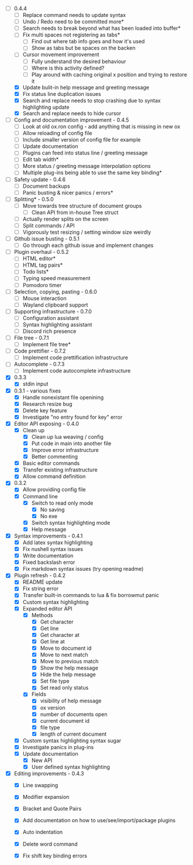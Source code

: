 - [ ] 0.4.4 
  - [ ] Replace command needs to update syntax
  - [ ] Undo / Redo need to be committed more*
  - [ ] Search needs to break beyond what has been loaded into buffer*
  - [ ] Fix multi spaces not registering as tabs*
    - [ ] Find out where tab info goes and how it's used
    - [ ] Show as tabs but be spaces on the backen
  - [ ] Cursor movement improvement
    - [ ] Fully understand the desired behaviour
    - [ ] Where is this activity defined?
    - [ ] Play around with caching original x position and trying to restore it
  - [X] Update bulit-in help message and greeting message
  - [X] Fix status line duplication issues
  - [X] Search and replace needs to stop crashing due to syntax highlighting update
  - [X] Search and replace needs to hide cursor

- [ ] Config and documentation improvement - 0.4.5 
  - [ ] Look at old ox.ron config - add anything that is missing in new ox
  - [ ] Allow reloading of config file
  - [ ] Include smaller version of config file for example
  - [ ] Update documentation
  - [ ] Plugins can feed into status line / greeting message
  - [ ] Edit tab width*
  - [ ] More status / greeting message interpolation options
  - [ ] Multiple plug-ins being able to use the same key binding*

- [ ] Safety update - 0.4.6 
  - [ ] Document backups
  - [ ] Panic busting & nicer panics / errors*

- [ ] Splitting* - 0.5.0
  - [ ] Move towards tree structure of document groups
    - [ ] Clean API from in-house Tree struct
  - [ ] Actually render splits on the screen
  - [ ] Split commands / API
  - [ ] Vigorously test resizing / setting window size weirdly

- [ ] Github issue busting - 0.5.1
  - [ ] Go through each github issue and implement changes

- [ ] Plugin overhaul - 0.5.2
  - [ ] HTML editor*
  - [ ] HTML tag pairs*
  - [ ] Todo lists*
  - [ ] Typing speed measurement
  - [ ] Pomodoro timer

- [ ] Selection, copying, pasting - 0.6.0 
  - [ ] Mouse interaction 
  - [ ] Wayland clipboard support 

- [ ] Supporting infrastructure - 0.7.0
  - [ ] Configuration assistant
  - [ ] Syntax highlighting assistant
  - [ ] Discord rich presence

- [ ] File tree - 0.7.1
  - [ ] Implement file tree*

- [ ] Code prettifier - 0.7.2
  - [ ] Implement code prettification infrastructure

- [ ] Autocomplete - 0.7.3
  - [ ] Implement code autocomplete infrastructure

- [X] 0.3.3
  - [X] stdin input
- [X] 0.3.1 - various fixes
  - [X] Handle nonexistant file openining
  - [X] Research resize bug
  - [X] Delete key feature
  - [X] Investigate "no entry found for key" error
- [X] Editor API exposing - 0.4.0
  - [X] Clean up
    - [X] Clean up lua weaving / config
    - [X] Put code in main into another file
    - [X] Improve error infrastructure
    - [X] Better commenting
  - [X] Basic editor commands
  - [X] Transfer existing infrastructure
  - [X] Allow command definition
- [X] 0.3.2
  - [X] Allow providing config file
  - [X] Command line
    - [X] Switch to read only mode
      - [X] No saving
      - [X] No exe
    - [X] Switch syntax highlighting mode
    - [X] Help message
- [X] Syntax improvements - 0.4.1 
  - [X] Add latex syntax highlighting
  - [X] Fix nushell syntax issues 
  - [X] Write documentation
  - [X] Fixed backslash error
  - [X] Fix markdown syntax issues (try opening readme)
- [X] Plugin refresh - 0.4.2 
  - [X] README update
  - [X] Fix string error
  - [X] Transfer built-in commands to lua & fix borrowmut panic
  - [X] Custom syntax highlighting
  - [X] Expanded editor API
    - [X] Methods
      - [X] Get character
      - [X] Get line
      - [X] Get character at
      - [X] Get line at
      - [X] Move to document id
      - [X] Move to next match  
      - [X] Move to previous match
      - [X] Show the help message
      - [X] Hide the help message
      - [X] Set file type
      - [X] Set read only status
    - [X] Fields
      - [X] visibility of help message
      - [X] ox version
      - [X] number of documents open
      - [X] current document id
      - [X] file type
      - [X] length of current document
  - [X] Custom syntax highlighting syntax sugar
  - [X] Investigate panics in plug-ins
  - [X] Update documentation
    - [X] New API
    - [X] User defined syntax highlighting
- [X] Editing improvements - 0.4.3 
  - [X] Line swapping 
  - [X] Modifier expansion
  - [X] Bracket and Quote Pairs 
  - [X] Add documentation on how to use/see/import/package plugins
  - [X] Auto indentation 
  - [X] Delete word command 
  - [X] Fix shift key binding errors

